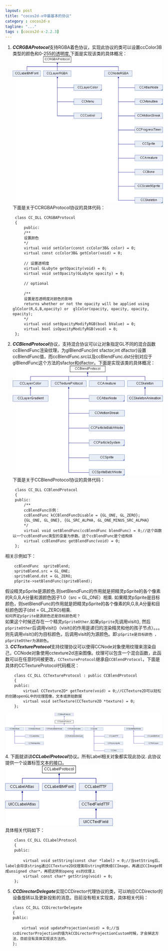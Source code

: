 ```yaml
---
layout: post
title: "cocos2d-x中最基本的协议"
category : cocos2d-x
tagline: "..."
tags : [cocos2d-x-2.2.3]
---
```


1. ***CCRGBAProtocol***支持RGBA着色协议，实现此协议的类可以设置ccColor3B类型的颜色和0-255的透明度,下面是实现该类的具体概况：		
![image](/assets/classcocos2d_1_1_c_c_r_g_b_a_protocol.png)   
下面是关于CCRGBAProtocol协议的具体代码：

		class CC_DLL CCRGBAProtocol
		{
			public:
    		/**
    		设置颜色
     		*/
    		virtual void setColor(const ccColor3B& color) = 0;
    		virtual const ccColor3B& getColor(void) = 0;

    		// 设置透明度
    		virtual GLubyte getOpacity(void) = 0;
   			virtual void setOpacity(GLubyte opacity) = 0;

    		// optional

    		/**
     		设置是否透明度对颜色的影响
     		returns whether or not the opacity will be applied using glColor(R,G,B,opacity) or 	glColor(opacity, opacity, opacity, opacity);
     		*/
    		virtual void setOpacityModifyRGB(bool bValue) = 0;
    		virtual bool isOpacityModifyRGB(void) = 0;
		};
2. ***CCBlendProtocol***协议，支持混合协议可以让对象指定GL不同的混合函数ccBlendFunc渲染纹理，为glBlendFunc(int sfactor,int dfactor)设置ccBlendFunc值，而ccBlendFunc.src以及ccBlendFunc.dst分别对应于glBlendFunc这个方法的sfactor和dfactor。下面是实现该类的具体概况：  
![image](/assets/classcocos2d_1_1_c_c_blend_protocol.png)   
下面是关于CCBlendProtocol协议的具体代码：  
	
		class CC_DLL CCBlendProtocol
		{
		public:
    		/**
    		ccBlendFunc示例：
    		ccBlendFunc kCCBlendFuncDisable = {GL_ONE, GL_ZERO};
        	{GL_ONE, GL_ONE}, {GL_SRC_ALPHA, GL_ONE_MINUS_SRC_ALPHA}
     		*/
    		virtual void setBlendFunc(ccBlendFunc blendFunc) = 0;//这个函数以一个ccBlendFunc类型的变量为参数。这个ccBlendFunc是个结构体
    		virtual ccBlendFunc getBlendFunc(void) = 0;
		};
相关示例如下：

		ccBlendFunc  spriteBlend;
		spriteBlend.src = GL_ONE;
		spriteBlend.dst = GL_ZERO;
		pSprite->setBlendFunc(spriteBlend);
假设精灵pSprite是源颜色.则setBlendFunc的作用就是把精灵pSprite的各个像素的R,G,B,A分量和源颜色因子1.0（src = GL_ONE）相乘.  如果精灵pSprite是目标颜色，则setBlendFunc的作用就是把精灵pSprite的各个像素的R,G,B,A分量和目标颜色因子(dst = GL_ZERO)相乘.  
`如何界定pSprite是源颜色还是目标颜色呢？`  
如果这个时候还存在一个精灵`pSpriteOther`.如果`pSprite`先调用visit(), 然后`pSpriteOther`后调用visit()（visit()的作用是递归的渲染精灵和他的孩子节点）。。。则先调用visit()的为目标颜色，后调用visit的为源颜色。即:`pSprite是目标颜色 ，pSpriteOther为源颜色`。  
3. ***CCTextureProtocol***支持纹理协议可以使得CCNode对象使用纹理来渲染自己，CCNode对象使用cctexture2d渲染图像。纹理可以包含一个混合函数，此函数可以在任意时间被更改，`CCTextureProtocol`继承自`CCBlendProtocol`，下面是具体的CCTextureProtocol代码概况：

		class CC_DLL CCTextureProtocol : public CCBlendProtocol
		{
		public:
    		virtual CCTexture2D* getTexture(void) = 0;//CCTexture2D可以轻松的创建openGL中的纹理图像，文本或原始数据
    		virtual void setTexture(CCTexture2D *texture) = 0;
		};   
![image](/assets/classcocos2d_1_1_c_c_texture_protocol.png)  
4.	下面就讲讲***CCLabelProtocol***协议。所有Label相关对象都实现此协议. 此协议提供一个设置标签文本的接口。  
![image](/assets/classcocos2d_1_1_c_c_label_protocol.png)  
具体相关代码如下：  

		class CC_DLL CCLabelProtocol
		{
		public:
    
    		virtual void setString(const char *label) = 0;//当setString后，label会将该string通过CCTexture2D纹理类将string转换成CCImage，再通过CCImage转成unsigned char*，再把这转到openg es的纹理上
			virtual const char* getString(void) = 0;
		};
5.	***CCDirectorDelegate***实现CCDirector代理协议的类，可以响应CCDirector的设备旋转以及更新投影的消息。目前没有相关实现类，具体相关代码：
		
		class CC_DLL CCDirectorDelegate
		{
		public:
    	
    		virtual void updateProjection(void) = 0;//当ccDirectorProjection的值为kCCDirectorProjectionCustom时候，才会掉这方法，目前没有具体实现该方法的。
		};